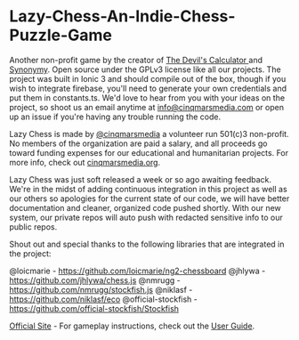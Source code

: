 # Lazy-Chess-An-Indie-Chess-Puzzle-Game

Another non-profit game by the creator of <a href="https://www.cinqmarsmedia.com/devilscalculator/">The Devil's Calculator </a> and <a href="https://www.cinqmarsmedia.com/synonymy/">Synonymy</a>. Open source under the GPLv3 license like all our projects. The project was built in Ionic 3 and should compile out of the box, though if you wish to integrate firebase, you'll need to generate your own credentials and put them in constants.ts. We'd love to hear from you with your ideas on the project, so shoot us an email anytime at <a HREF="mailto:info@cinqmarsmedia.com">info@cinqmarsmedia.com</a> or open up an issue if you're having any trouble running the code.<br>

Lazy Chess is made by <a href="https://github.com/cinqmarsmedia">@cinqmarsmedia</a> a volunteer run 501(c)3 non-profit. No members of the organization are paid a salary, and all proceeds go toward funding expenses for our educational and humanitarian projects. For more info, check out <a href="https://cinqmarsmedia.com">cinqmarsmedia.org</a>.

Lazy Chess was just soft released a week or so ago awaiting feedback. We're in the midst of adding continuous integration in this project as well as our others so apologies for the current state of our code, we will have better documentation and cleaner, organized code pushed shortly. With our new system, our private repos will auto push with redacted sensitive info to our public repos. 

Shout out and special thanks to the following libraries that are integrated in the project: 

@loicmarie - https://github.com/loicmarie/ng2-chessboard
@jhlywa - https://github.com/jhlywa/chess.js
@nmrugg - https://github.com/nmrugg/stockfish.js
@niklasf - https://github.com/niklasf/eco
@official-stockfish - https://github.com/official-stockfish/Stockfish

<a href="https://www.cinqmarsmedia.com/lazychess/">Official Site</a> - For gameplay instructions, check out the <a href="https://www.cinqmarsmedia.com/lazychess/guide/">User Guide</a>.
